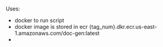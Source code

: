 Uses:
- docker to run script
- docker image is stored in ecr {tag_num}.dkr.ecr.us-east-1.amazonaws.com/doc-gen:latest
- 